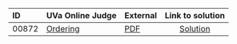 | ID | UVa Online Judge | External | Link to solution |
|:---|:---|:---|:---:|
| 00872 | [Ordering](https://onlinejudge.org/index.php?option=com_onlinejudge&Itemid=8&page=show_problem&category=0&problem=813) | [PDF](https://onlinejudge.org/external/8/872.pdf) | [Solution](https%3A//github.com/versenyi98/programming-contests/tree/master/UVa%20Online%20Judge/00872%2520-%2520Ordering)|
